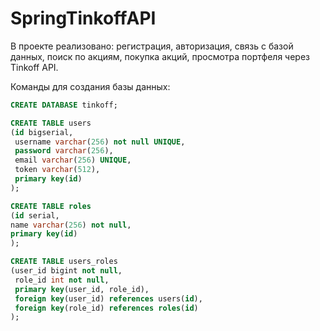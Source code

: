 # SpringTinkoffAPI

В проекте реализовано: регистрация, авторизация, связь с базой данных, поиск по акциям, покупка акций, просмотра портфеля через Tinkoff API.

Команды для создания базы данных:
```sql
CREATE DATABASE tinkoff;

CREATE TABLE users
(id bigserial,
 username varchar(256) not null UNIQUE,
 password varchar(256),
 email varchar(256) UNIQUE,
 token varchar(512),
 primary key(id)
);

CREATE TABLE roles
(id serial,
name varchar(256) not null,
primary key(id)
);

CREATE TABLE users_roles
(user_id bigint not null,
 role_id int not null,
 primary key(user_id, role_id),
 foreign key(user_id) references users(id),
 foreign key(role_id) references roles(id)
);
```
